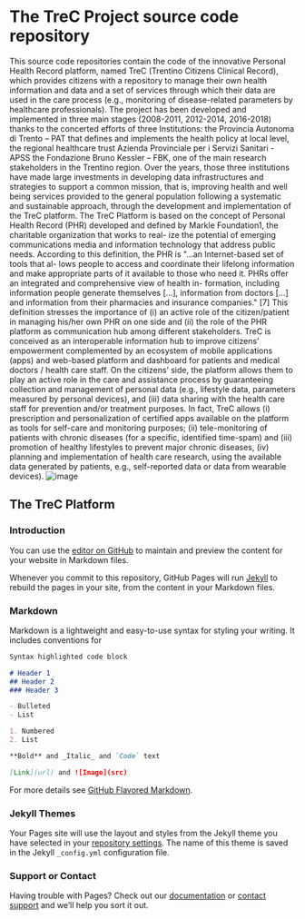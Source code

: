 # The TreC Project source code repository
This source code repositories contain the code of the innovative Personal Health Record platform, named TreC (Trentino Citizens Clinical Record), which provides citizens with a repository to manage their own health information and data and a set of services through which their data are used in the care process (e.g., monitoring of disease-related parameters by healthcare professionals). The project has been developed and implemented in three main stages (2008-2011, 2012-2014, 2016-2018) thanks to the concerted efforts of three Institutions: the Provincia Autonoma di Trento – PAT that defines and implements the health policy at local level, the regional healthcare trust Azienda Provinciale per i Servizi Sanitari - APSS the Fondazione Bruno Kessler – FBK, one of the main research stakeholders in the Trentino region. Over the years, those three institutions have made large investments in developing data infrastructures and strategies to support a common mission, that is, improving health and well being services provided to the general population following a systematic and sustainable approach, through the development and implementation of the TreC platform.
The TreC Platform is based on the concept of Personal Health Record (PHR) developed and defined by Markle Foundation1, the charitable organization that works to real- ize the potential of emerging communications media and information technology that address public needs. According to this definition, the PHR is "...an Internet-based set of tools that al- lows people to access and coordinate their lifelong information and make appropriate parts of it available to those who need it. PHRs offer an integrated and comprehensive view of health in- formation, including information people generate themselves [...], information from doctors [...] and information from their pharmacies and insurance companies." [7] This definition stresses the importance of (i) an active role of the citizen/patient in managing his/her own PHR on one side and (ii) the role of the PHR platform as communication hub among different stakeholders. 
TreC is conceived as an interoperable information hub to improve citizens’ empowerment complemented by an ecosystem of mobile applications (apps) and web-based platform and dashboard for patients and medical doctors / health care staff. On the citizens’ side, the platform allows them to play an active role in the care and assistance process by guaranteeing collection and management of personal data (e.g., lifestyle data, parameters measured by personal devices), and (iii) data sharing with the health care staff for prevention and/or treatment purposes. In fact, TreC allows (i) prescription and personalization of certified apps available on the platform as tools for self-care and monitoring purposes; (ii) tele-monitoring of patients with chronic diseases (for a specific, identified time-spam) and (iii) promotion of healthy lifestyles to prevent major chronic diseases, (iv) planning and implementation of health care research, using the available data generated by patients, e.g., self-reported data or data from wearable devices).
![image](https://user-images.githubusercontent.com/92789724/140757682-7198260f-6e37-476f-a569-366a14853775.png)

## The TreC Platform
### Introduction

You can use the [editor on GitHub](https://github.com/fbk-hwb/fbk-hwb.github.io/edit/main/index.md) to maintain and preview the content for your website in Markdown files.

Whenever you commit to this repository, GitHub Pages will run [Jekyll](https://jekyllrb.com/) to rebuild the pages in your site, from the content in your Markdown files.

### Markdown

Markdown is a lightweight and easy-to-use syntax for styling your writing. It includes conventions for

```markdown
Syntax highlighted code block

# Header 1
## Header 2
### Header 3

- Bulleted
- List

1. Numbered
2. List

**Bold** and _Italic_ and `Code` text

[Link](url) and ![Image](src)
```

For more details see [GitHub Flavored Markdown](https://guides.github.com/features/mastering-markdown/).

### Jekyll Themes

Your Pages site will use the layout and styles from the Jekyll theme you have selected in your [repository settings](https://github.com/fbk-hwb/fbk-hwb.github.io/settings/pages). The name of this theme is saved in the Jekyll `_config.yml` configuration file.

### Support or Contact

Having trouble with Pages? Check out our [documentation](https://docs.github.com/categories/github-pages-basics/) or [contact support](https://support.github.com/contact) and we’ll help you sort it out.
